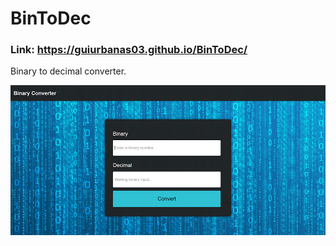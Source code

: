 # BinToDec

### Link: https://guiurbanas03.github.io/BinToDec/
Binary to decimal converter.

![](images/bin-converter.PNG)
